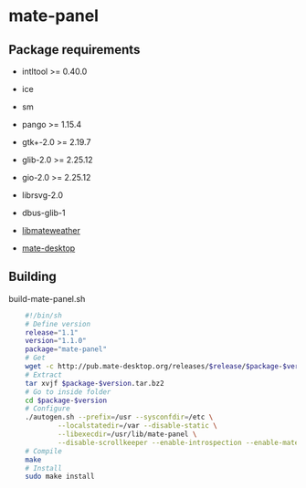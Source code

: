 # mate-panel

## Package requirements

  * intltool >= 0.40.0

  * ice

  * sm

  * pango >= 1.15.4

  * gtk+-2.0 >= 2.19.7

  * glib-2.0 >= 2.25.12

  * gio-2.0 >= 2.25.12

  * librsvg-2.0

  * dbus-glib-1

  * [libmateweather](./libmateweather)

  * [mate-desktop](./mate-desktop)

## Building

build-mate-panel.sh

```bash
    #!/bin/sh
    # Define version
    release="1.1"
    version="1.1.0"
    package="mate-panel"
    # Get
    wget -c http://pub.mate-desktop.org/releases/$release/$package-$version.tar.bz2
    # Extract
    tar xvjf $package-$version.tar.bz2
    # Go to inside folder
    cd $package-$version
    # Configure
    ./autogen.sh --prefix=/usr --sysconfdir=/etc \
            --localstatedir=/var --disable-static \
            --libexecdir=/usr/lib/mate-panel \
            --disable-scrollkeeper --enable-introspection --enable-matecomponent
    # Compile
    make
    # Install
    sudo make install
```
